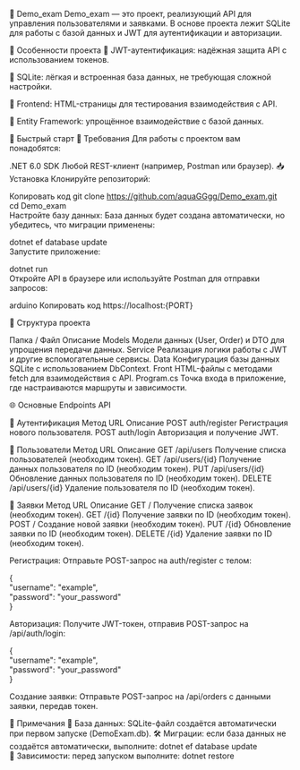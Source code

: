 🌟 Demo_exam
Demo_exam — это проект, реализующий API для управления пользователями и заявками. В основе проекта лежит SQLite для работы с базой данных и JWT для аутентификации и авторизации.

📖 Особенности проекта
📌 JWT-аутентификация: надёжная защита API с использованием токенов.

📌 SQLite: лёгкая и встроенная база данных, не требующая сложной настройки.

📌 Frontend: HTML-страницы для тестирования взаимодействия с API.

📌 Entity Framework: упрощённое взаимодействие с базой данных.



🚀 Быстрый старт
🔧 Требования
Для работы с проектом вам понадобятся:

.NET 6.0 SDK
Любой REST-клиент (например, Postman или браузер).
📥 Установка
Клонируйте репозиторий:

Копировать код
git clone https://github.com/aquaGGgg/Demo_exam.git  
cd Demo_exam  
Настройте базу данных:
База данных будет создана автоматически, но убедитесь, что миграции применены:


dotnet ef database update  
Запустите приложение:


dotnet run  
Откройте API в браузере или используйте Postman для отправки запросов:

arduino
Копировать код
https://localhost:{PORT}


📂 Структура проекта


Папка / Файл	Описание
Models	Модели данных (User, Order) и DTO для упрощения передачи данных.
Service	Реализация логики работы с JWT и другие вспомогательные сервисы.
Data	Конфигурация базы данных SQLite с использованием DbContext.
Front	HTML-файлы с методами fetch для взаимодействия с API.
Program.cs	Точка входа в приложение, где настраиваются маршруты и зависимости.


🌐 Основные Endpoints API


🔑 Аутентификация
Метод	URL	Описание
POST	auth/register	Регистрация нового пользователя.
POST	auth/login	Авторизация и получение JWT.


👤 Пользователи
Метод	URL	Описание
GET	/api/users	Получение списка пользователей (необходим токен).
GET	/api/users/{id}	Получение данных пользователя по ID (необходим токен).
PUT	/api/users/{id}	Обновление данных пользователя по ID (необходим токен).
DELETE	/api/users/{id}	Удаление пользователя по ID (необходим токен).

📄 Заявки
Метод	URL	Описание
GET	/	Получение списка заявок (необходим токен).
GET	/{id}	Получение заявки по ID (необходим токен).
POST	/	Создание новой заявки (необходим токен).
PUT	/{id}	Обновление заявки по ID (необходим токен).
DELETE	/{id}	Удаление заявки по ID (необходим токен).

Регистрация:
Отправьте POST-запрос на auth/register с телом:


{  
    "username": "example",  
    "password": "your_password"  
}  


Авторизация:
Получите JWT-токен, отправив POST-запрос на /api/auth/login:

{  
    "username": "example",  
    "password": "your_password"  
}  

Создание заявки:
Отправьте POST-запрос на /api/orders с данными заявки, передав токен.

💾 Примечания
📂 База данных: SQLite-файл создаётся автоматически при первом запуске (DemoExam.db).
🛠 Миграции: если база данных не создаётся автоматически, выполните:
dotnet ef database update  
🧰 Зависимости: перед запуском выполните:
dotnet restore  
